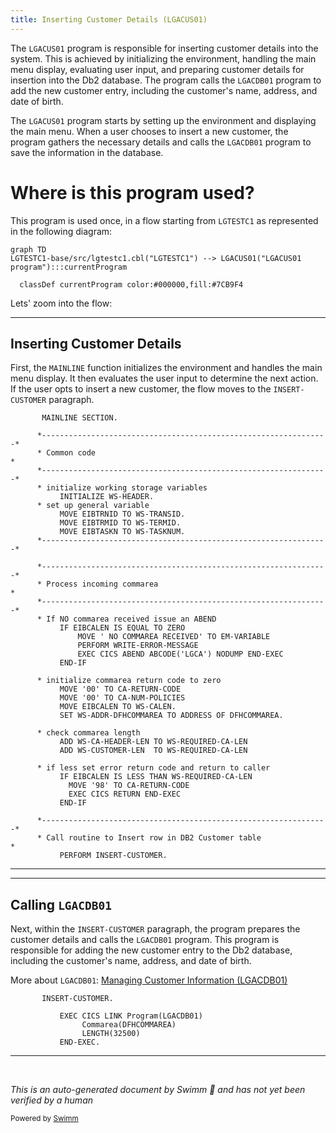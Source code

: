 ```yaml
---
title: Inserting Customer Details (LGACUS01)
---
```

The <SwmToken path="base/src/lgacus01.cbl" pos="11:6:6" line-data="       PROGRAM-ID. LGACUS01.">`LGACUS01`</SwmToken> program is responsible for inserting customer details into the system. This is achieved by initializing the environment, handling the main menu display, evaluating user input, and preparing customer details for insertion into the Db2 database. The program calls the <SwmToken path="base/src/lgacus01.cbl" pos="58:3:3" line-data="       77  LGACDB01                    PIC X(8)       VALUE &#39;LGACDB01&#39;.">`LGACDB01`</SwmToken> program to add the new customer entry, including the customer's name, address, and date of birth.

The <SwmToken path="base/src/lgacus01.cbl" pos="11:6:6" line-data="       PROGRAM-ID. LGACUS01.">`LGACUS01`</SwmToken> program starts by setting up the environment and displaying the main menu. When a user chooses to insert a new customer, the program gathers the necessary details and calls the <SwmToken path="base/src/lgacus01.cbl" pos="58:3:3" line-data="       77  LGACDB01                    PIC X(8)       VALUE &#39;LGACDB01&#39;.">`LGACDB01`</SwmToken> program to save the information in the database.

# Where is this program used?

This program is used once, in a flow starting from `LGTESTC1` as represented in the following diagram:

```mermaid
graph TD
LGTESTC1-base/src/lgtestc1.cbl("LGTESTC1") --> LGACUS01("LGACUS01 program"):::currentProgram

  classDef currentProgram color:#000000,fill:#7CB9F4
```

Lets' zoom into the flow:

<SwmSnippet path="base/src/lgacus01.cbl" line="78">

---

## Inserting Customer Details

First, the <SwmToken path="base/src/lgacus01.cbl" pos="78:1:1" line-data="       MAINLINE SECTION.">`MAINLINE`</SwmToken> function initializes the environment and handles the main menu display. It then evaluates the user input to determine the next action. If the user opts to insert a new customer, the flow moves to the <SwmToken path="base/src/lgacus01.cbl" pos="119:3:5" line-data="           PERFORM INSERT-CUSTOMER.">`INSERT-CUSTOMER`</SwmToken> paragraph.

```
       MAINLINE SECTION.

      *----------------------------------------------------------------*
      * Common code                                                    *
      *----------------------------------------------------------------*
      * initialize working storage variables
           INITIALIZE WS-HEADER.
      * set up general variable
           MOVE EIBTRNID TO WS-TRANSID.
           MOVE EIBTRMID TO WS-TERMID.
           MOVE EIBTASKN TO WS-TASKNUM.
      *----------------------------------------------------------------*

      *----------------------------------------------------------------*
      * Process incoming commarea                                      *
      *----------------------------------------------------------------*
      * If NO commarea received issue an ABEND
           IF EIBCALEN IS EQUAL TO ZERO
               MOVE ' NO COMMAREA RECEIVED' TO EM-VARIABLE
               PERFORM WRITE-ERROR-MESSAGE
               EXEC CICS ABEND ABCODE('LGCA') NODUMP END-EXEC
           END-IF

      * initialize commarea return code to zero
           MOVE '00' TO CA-RETURN-CODE
           MOVE '00' TO CA-NUM-POLICIES
           MOVE EIBCALEN TO WS-CALEN.
           SET WS-ADDR-DFHCOMMAREA TO ADDRESS OF DFHCOMMAREA.

      * check commarea length
           ADD WS-CA-HEADER-LEN TO WS-REQUIRED-CA-LEN
           ADD WS-CUSTOMER-LEN  TO WS-REQUIRED-CA-LEN

      * if less set error return code and return to caller
           IF EIBCALEN IS LESS THAN WS-REQUIRED-CA-LEN
             MOVE '98' TO CA-RETURN-CODE
             EXEC CICS RETURN END-EXEC
           END-IF

      *----------------------------------------------------------------*
      * Call routine to Insert row in DB2 Customer table               *
           PERFORM INSERT-CUSTOMER.
```

---

</SwmSnippet>

<SwmSnippet path="base/src/lgacus01.cbl" line="132">

---

## Calling <SwmToken path="base/src/lgacus01.cbl" pos="58:3:3" line-data="       77  LGACDB01                    PIC X(8)       VALUE &#39;LGACDB01&#39;.">`LGACDB01`</SwmToken>

Next, within the <SwmToken path="base/src/lgacus01.cbl" pos="119:3:5" line-data="           PERFORM INSERT-CUSTOMER.">`INSERT-CUSTOMER`</SwmToken> paragraph, the program prepares the customer details and calls the <SwmToken path="base/src/lgacus01.cbl" pos="58:3:3" line-data="       77  LGACDB01                    PIC X(8)       VALUE &#39;LGACDB01&#39;.">`LGACDB01`</SwmToken> program. This program is responsible for adding the new customer entry to the Db2 database, including the customer's name, address, and date of birth.

More about <SwmToken path="base/src/lgacus01.cbl" pos="58:3:3" line-data="       77  LGACDB01                    PIC X(8)       VALUE &#39;LGACDB01&#39;.">`LGACDB01`</SwmToken>: <SwmLink doc-title="Managing Customer Information (LGACDB01)">[Managing Customer Information (LGACDB01)](/.swm/managing-customer-information-lgacdb01.z0s7skqm.sw.md)</SwmLink>

```
       INSERT-CUSTOMER.

           EXEC CICS LINK Program(LGACDB01)
                Commarea(DFHCOMMAREA)
                LENGTH(32500)
           END-EXEC.
```

---

</SwmSnippet>

&nbsp;

*This is an auto-generated document by Swimm 🌊 and has not yet been verified by a human*

<SwmMeta version="3.0.0" repo-id="Z2l0aHViJTNBJTNBa3luZHJ5bC1jaWNzLWdlbmFwcCUzQSUzQVN3aW1tLURlbW8=" repo-name="kyndryl-cics-genapp"><sup>Powered by [Swimm](https://app.swimm.io/)</sup></SwmMeta>
